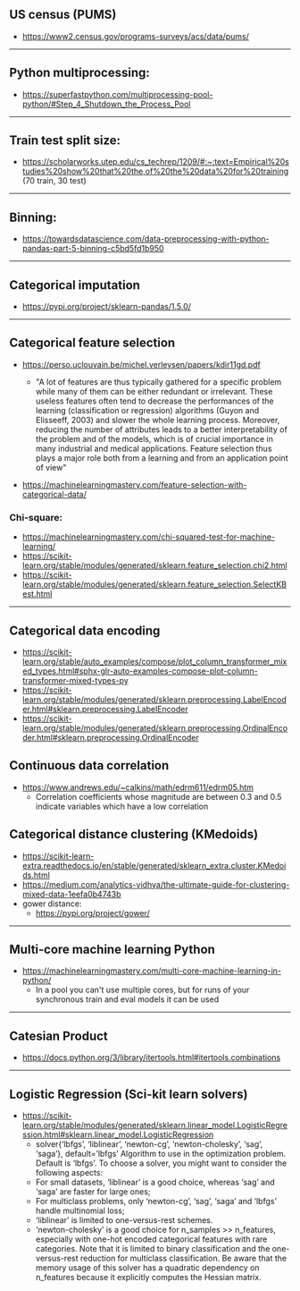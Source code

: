 ## US census (PUMS)
- https://www2.census.gov/programs-surveys/acs/data/pums/

---

## Python multiprocessing: 
- https://superfastpython.com/multiprocessing-pool-python/#Step_4_Shutdown_the_Process_Pool

---

## Train test split size:
- https://scholarworks.utep.edu/cs_techrep/1209/#:~:text=Empirical%20studies%20show%20that%20the,of%20the%20data%20for%20training (70 train, 30 test)

---

## Binning:
- https://towardsdatascience.com/data-preprocessing-with-python-pandas-part-5-binning-c5bd5fd1b950

---

## Categorical imputation
- https://pypi.org/project/sklearn-pandas/1.5.0/

---

## Categorical feature selection
- https://perso.uclouvain.be/michel.verleysen/papers/kdir11gd.pdf
    - "A lot of features are thus typically
gathered for a specific problem while many of them
can be either redundant or irrelevant. These useless
features often tend to decrease the performances of
the learning (classification or regression) algorithms
(Guyon and Elisseeff, 2003) and slower the whole
learning process. Moreover, reducing the number of
attributes leads to a better interpretability of the problem and of the models, which is of crucial importance
in many industrial and medical applications. Feature
selection thus plays a major role both from a learning
and from an application point of view"

- https://machinelearningmastery.com/feature-selection-with-categorical-data/

### Chi-square:
- https://machinelearningmastery.com/chi-squared-test-for-machine-learning/
- https://scikit-learn.org/stable/modules/generated/sklearn.feature_selection.chi2.html
- https://scikit-learn.org/stable/modules/generated/sklearn.feature_selection.SelectKBest.html

---

## Categorical data encoding
- https://scikit-learn.org/stable/auto_examples/compose/plot_column_transformer_mixed_types.html#sphx-glr-auto-examples-compose-plot-column-transformer-mixed-types-py
- https://scikit-learn.org/stable/modules/generated/sklearn.preprocessing.LabelEncoder.html#sklearn.preprocessing.LabelEncoder
- https://scikit-learn.org/stable/modules/generated/sklearn.preprocessing.OrdinalEncoder.html#sklearn.preprocessing.OrdinalEncoder

## Continuous data correlation
- https://www.andrews.edu/~calkins/math/edrm611/edrm05.htm 
    - Correlation coefficients whose magnitude are between 0.3 and 0.5 indicate variables which have a low correlation

## Categorical distance clustering (KMedoids)
- https://scikit-learn-extra.readthedocs.io/en/stable/generated/sklearn_extra.cluster.KMedoids.html
- https://medium.com/analytics-vidhya/the-ultimate-guide-for-clustering-mixed-data-1eefa0b4743b
- gower distance:
    - https://pypi.org/project/gower/

---

## Multi-core machine learning Python
- https://machinelearningmastery.com/multi-core-machine-learning-in-python/
    - In a pool you can't use multiple cores, but for runs of your synchronous train and eval models it can be used

---

## Catesian Product
- https://docs.python.org/3/library/itertools.html#itertools.combinations

---

## Logistic Regression (Sci-kit learn solvers)
- https://scikit-learn.org/stable/modules/generated/sklearn.linear_model.LogisticRegression.html#sklearn.linear_model.LogisticRegression
    - solver{‘lbfgs’, ‘liblinear’, ‘newton-cg’, ‘newton-cholesky’, ‘sag’, ‘saga’}, default=’lbfgs’
    Algorithm to use in the optimization problem. Default is ‘lbfgs’. To choose a solver, you might want to consider the following aspects:
    - For small datasets, ‘liblinear’ is a good choice, whereas ‘sag’ and ‘saga’ are faster for large ones;
    - For multiclass problems, only ‘newton-cg’, ‘sag’, ‘saga’ and ‘lbfgs’ handle multinomial loss;
    - ‘liblinear’ is limited to one-versus-rest schemes.
    - ‘newton-cholesky’ is a good choice for n_samples >> n_features, especially with one-hot encoded categorical features with rare categories. Note that it is limited to binary classification and the one-versus-rest reduction for multiclass classification. Be aware that the memory usage of this solver has a quadratic dependency on n_features because it explicitly computes the Hessian matrix.